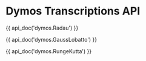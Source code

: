 # Dymos Transcriptions API

{{ api_doc('dymos.Radau') }}

{{ api_doc('dymos.GaussLobatto') }}

{{ api_doc('dymos.RungeKutta') }}
